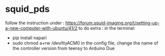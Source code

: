 # squid_pds

follow the instruction under : https://forum.squid-imaging.org/t/setting-up-a-new-computer-with-ubuntu/41/2
to do extra : 
  in the terminal:
  - pip install napari
  - sudo chmod a+rw /dev/ttyACM0
  in the config file, change the name of the controller version from teensy to Arduino Due
